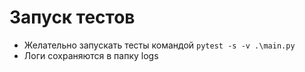 # Запуск тестов
- Желательно запускать тесты командой `pytest -s -v .\main.py`
- Логи сохраняются в папку logs